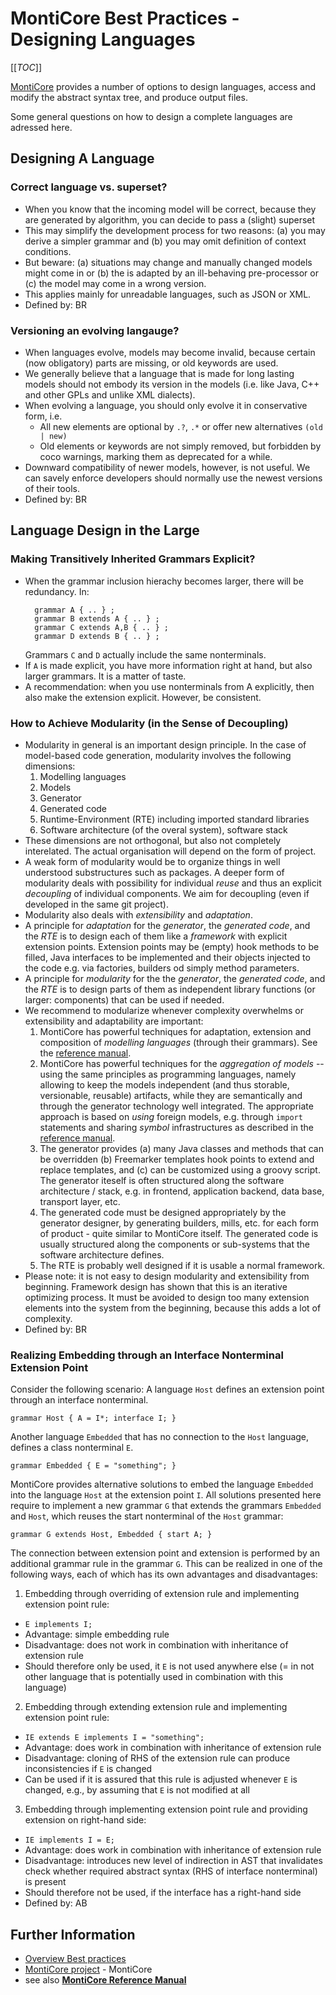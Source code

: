 <!-- (c) https://github.com/MontiCore/monticore -->

# MontiCore Best Practices - Designing Languages

[[_TOC_]]

[MontiCore](http://www.monticore.de) provides a number of options to design 
languages, access and modify the abstract syntax tree, and produce output files.

Some general questions on how to design a complete languages are adressed here. 

## **Designing A Language**

### Correct language vs. superset?
* When you know that the incoming model will be correct, because they are generated
  by algorithm, you can decide to pass a (slight) superset 
* This may simplify the development process for two reasons: 
  (a) you may derive a simpler grammar and (b) you may omit definition of 
  context conditions.
* But beware: (a) situations may change and manually changed models might come in
  or (b) the is adapted by an ill-behaving pre-processor or (c) the model
  may come in a wrong version.
* This applies mainly for unreadable languages, such as JSON or XML.
* Defined by: BR


### Versioning an evolving langauge?
* When languages evolve, models may become invalid, because 
  certain (now obligatory) parts are missing, or old keywords are used.
* We generally believe that a language that is made for long lasting 
  models should not embody its version in the models (i.e. like Java, C++ and 
  other GPLs and unlike XML dialects).
* When evolving a language, you should only evolve it in conservative form, i.e.
  * All new elements are optional by `.?`, `.*` or offer new alternatives `(old | new)`
  * Old elements or keywords are not simply removed, but 
    forbidden by coco warnings, marking them as deprecated for a while. 
* Downward compatibility of newer models, however, is not useful. 
  We can savely enforce developers should normally use the newest 
  versions of their tools.
* Defined by: BR



## **Language Design in the Large**


### Making Transitively Inherited Grammars Explicit?
* When the grammar inclusion hierachy becomes larger, there will be redundancy.
  In:
  ```
    grammar A { .. } ;
    grammar B extends A { .. } ;
    grammar C extends A,B { .. } ;
    grammar D extends B { .. } ;
  ```
  Grammars `C` and `D` actually include the same nonterminals.
* If `A` is made explicit, you have more information right at hand, but also
  larger grammars. It is a matter of taste.
* A recommendation: when you use nonterminals from A explicitly, then also 
  make the extension explicit. However, be consistent.


### How to Achieve Modularity (in the Sense of Decoupling)
* Modularity in general is an important design principle.
  In the case of model-based code generation, modularity involves the following 
  dimensions:
  1. Modelling languages
  2. Models
  3. Generator
  4. Generated code
  5. Runtime-Environment (RTE) including imported standard libraries
  6. Software architecture (of the overal system), software stack
* These dimensions are not orthogonal, but also not completely interelated.
  The actual organisation will depend on the form of project.
* A weak form of modularity would be to organize things in
  well understood substructures such as packages. 
  A deeper form of modularity deals with possibility for individual *reuse* 
  and thus an explicit *decoupling* of individual components. We aim for 
  decoupling (even if developed in the same git project).
* Modularity also deals with *extensibility* and *adaptation*.
* A principle for *adaptation* for the *generator*, 
  the *generated code*, and the *RTE* is to design each of them
  like a *framework* with explicit extension points.
  Extension points may be (empty) hook methods to be filled, Java interfaces
  to be implemented and their objects injected to the code e.g. via 
  factories, builders od simply method parameters.
* A principle for *modularity* for the the *generator*, 
  the *generated code*, and the *RTE* is to design parts of them as 
  independent library functions (or larger: components) that can be used if needed.
* We recommend to modularize whenever complexity overwhelms or extensibility and
  adaptability are important:
  1. MontiCore has powerful techniques for adaptation, extension and 
    composition of *modelling languages* (through their grammars). See the
    [reference manual](http://monticore.de/MontiCore_Reference-Manual.2017.pdf).
  2. MontiCore has powerful techniques for the *aggregation of models* --
    using the same principles as programming languages, namely allowing to keep 
    the models independent (and thus storable, versionable, reusable) artifacts,
    while they are semantically and through the generator technology well integrated. 
    The appropriate approach is based on *using* foreign models, e.g. through 
    `import` statements and sharing *symbol* infrastructures as described in the
    [reference manual](http://monticore.de/MontiCore_Reference-Manual.2017.pdf).
  3. The generator provides (a) many Java classes and methods that can be overridden
    (b) Freemarker templates hook points to extend and replace templates, and (c)
    can be customized using a groovy script.
    The generator iteself is often structured along the software architecture / stack,
    e.g. in frontend, application backend, data base, transport layer, etc.
  4. The generated code must be designed appropriately by the generator designer, 
    by generating builders, mills, etc. for each form of product - quite similar 
    to MontiCore itself.
    The generated code is usually structured along the components or sub-systems
    that the software architecture defines.
  5. The RTE is probably well designed if it is usable a normal framework.
* Please note: it is not easy to design modularity and extensibility from beginning.
  Framework design has shown that this is an iterative optimizing process.
  It must be avoided to design too many extension elements into the system
  from the beginning, because this adds a lot of complexity.
* Defined by: BR  

### Realizing Embedding through an Interface Nonterminal Extension Point

Consider the following scenario: 
A language `Host` defines an extension point through an interface nonterminal.

```
grammar Host { A = I*; interface I; }
```

Another language `Embedded` that has no connection to the `Host` language, 
defines a class nonterminal `E`.

```
grammar Embedded { E = "something"; }
```

MontiCore provides alternative solutions to embed the language `Embedded`
into the language `Host` at the extension point `I`. All solutions presented here
require to implement a new grammar `G` that extends the grammars `Embedded` and `Host`, 
which reuses the start nonterminal of the `Host` grammar:

```
grammar G extends Host, Embedded { start A; }
```

The connection between extension point and extension is performed by an additional
grammar rule in the grammar `G`. This can be realized in one of the following ways, each 
of which has its own advantages and disadvantages:

1. Embedding through overriding of extension rule and implementing extension point rule:
  * `E implements I;`
  * Advantage: simple embedding rule
  * Disadvantage: does not work in combination with inheritance of extension rule
  * Should therefore only be used, it `E` is not used anywhere else (= in not other language that is potentially used in combination with this language) 
2. Embedding through extending extension rule and implementing extension point rule:
  * `IE extends E implements I = "something";`
  * Advantage: does work in combination with inheritance of extension rule
  * Disadvantage: cloning of RHS of the extension rule can produce inconsistencies if `E` is changed
  * Can be used if it is assured that this rule is adjusted whenever `E` is changed, e.g., by assuming that `E` is not modified at all
3. Embedding through implementing extension point rule and providing extension on right-hand side:
  * `IE implements I = E;`
  * Advantage: does work in combination with inheritance of extension rule
  * Disadvantage: introduces new level of indirection in AST that invalidates check whether required abstract syntax (RHS of interface nonterminal) is present
  * Should therefore not be used, if the interface has a right-hand side
* Defined by: AB



## Further Information

* [Overview Best practices](BestPractices.md)
* [MontiCore project](../../README.md) - MontiCore
* see also [**MontiCore Reference Manual**](http://www.monticore.de/)


